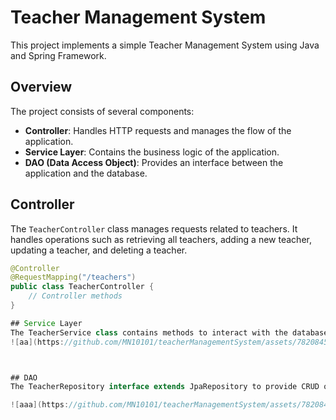 # Teacher Management System

This project implements a simple Teacher Management System using Java and Spring Framework.

## Overview

The project consists of several components:

- **Controller**: Handles HTTP requests and manages the flow of the application.
- **Service Layer**: Contains the business logic of the application.
- **DAO (Data Access Object)**: Provides an interface between the application and the database.

## Controller

The `TeacherController` class manages requests related to teachers. It handles operations such as retrieving all teachers, adding a new teacher, updating a teacher, and deleting a teacher.

```java
@Controller
@RequestMapping("/teachers")
public class TeacherController {
    // Controller methods
}

## Service Layer
The TeacherService class contains methods to interact with the database and perform operations on teacher entities. It implements the TeacherServiceInterface.
![aa](https://github.com/MN10101/teacherManagementSystem/assets/78208459/90aa8731-ec92-4816-9c40-e54061a66f34)



## DAO
The TeacherRepository interface extends JpaRepository to provide CRUD operations for the Teacher entity.

![aaa](https://github.com/MN10101/teacherManagementSystem/assets/78208459/8f69fccf-39bb-48fa-ae40-9ffa5ecbdddb)
